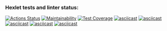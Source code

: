 ### Hexlet tests and linter status:
[![Actions Status](https://github.com/Lekopin13/java-project-61/workflows/hexlet-check/badge.svg)](https://github.com/Lekopin13/java-project-61/actions)
[![Maintainability](https://api.codeclimate.com/v1/badges/bc953fb0ab378995dab3/maintainability)](https://github.com/Lekopin13/java-project-61/actions)
[![Test Coverage](https://api.codeclimate.com/v1/badges/bc953fb0ab378995dab3/test_coverage)](https://github.com/Lekopin13/java-project-61/actions)
[![asciicast](https://asciinema.org/a/wHLOIpXrdyW4tfS51HBwcDvKr.svg)](https://asciinema.org/a/wHLOIpXrdyW4tfS51HBwcDvKr)
[![asciicast](https://asciinema.org/a/nQwbmdJpJM80iVpmTdQW6oBiv.svg)](https://asciinema.org/a/nQwbmdJpJM80iVpmTdQW6oBiv)
[![asciicast](https://asciinema.org/a/Lh5ZAEF1COajJU18JA7udzSKP.svg)](https://asciinema.org/a/Lh5ZAEF1COajJU18JA7udzSKP)
[![asciicast](https://asciinema.org/a/nTKVsDW3srVelyvfdgTZlj1Ze.svg)](https://asciinema.org/a/nTKVsDW3srVelyvfdgTZlj1Ze)
[![asciicast](https://asciinema.org/a/oaghU2aAMzO2H2vRO1YqXDC0d.svg)](https://asciinema.org/a/oaghU2aAMzO2H2vRO1YqXDC0d)

